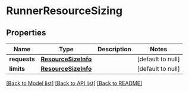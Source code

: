 # RunnerResourceSizing
## Properties

Name | Type | Description | Notes
------------ | ------------- | ------------- | -------------
**requests** | [**ResourceSizeInfo**](ResourceSizeInfo.md) |  | [default to null]
**limits** | [**ResourceSizeInfo**](ResourceSizeInfo.md) |  | [default to null]

[[Back to Model list]](../README.md#documentation-for-models) [[Back to API list]](../README.md#documentation-for-api-endpoints) [[Back to README]](../README.md)

